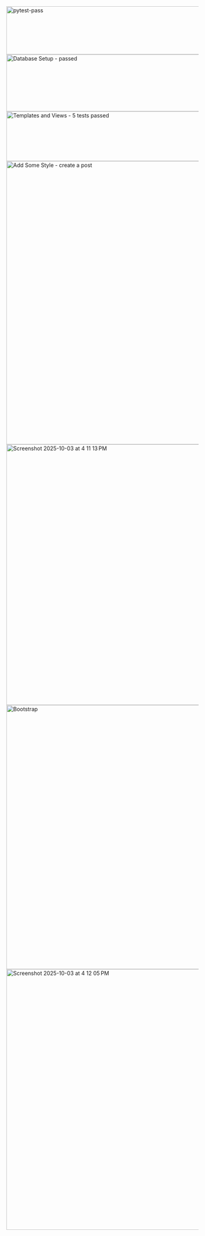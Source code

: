 
<img width="570" height="126" alt="pytest-pass" src="https://github.com/user-attachments/assets/b5f77542-310b-4f8e-89e2-c0ce2886264d" />
<img width="577" height="149" alt="Database Setup - passed" src="https://github.com/user-attachments/assets/560471ad-0790-4f83-9288-966481f86d87" />
<img width="583" height="130" alt="Templates and Views - 5 tests passed" src="https://github.com/user-attachments/assets/5e439f6e-c3b1-4a33-999b-a9b14f175b0f" />
<img width="1434" height="741" alt="Add Some Style - create a post" src="https://github.com/user-attachments/assets/ec01be46-eb7d-4b84-a239-38fafd65b29d" />
<img width="1427" height="682" alt="Screenshot 2025-10-03 at 4 11 13 PM" src="https://github.com/user-attachments/assets/9807af6a-7809-4505-852f-535c29c3e527" />
<img width="1438" height="691" alt="Bootstrap" src="https://github.com/user-attachments/assets/12076267-2cdd-4db0-ad36-72fccf024705" />
<img width="1429" height="682" alt="Screenshot 2025-10-03 at 4 12 05 PM" src="https://github.com/user-attachments/assets/778f0ffa-b58c-491e-93eb-694a31ffc1cb" />


